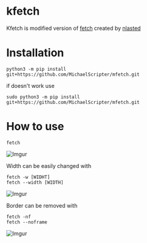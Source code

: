 # kfetch

Kfetch is modified version of [fetch](https://github.com/nlasted/fetch) created by [nlasted](https://github.com/nlasted/)

# Installation

```
python3 -m pip install git+https://github.com/MichaelScripter/mfetch.git
```
if doesn't work use
```
sudo python3 -m pip install git+https://github.com/MichaelScripter/mfetch.git
```

# How to use

```
fetch
```
![Imgur](https://i.imgur.com/kqdO6xl.png)

Width can be easily changed with
```
fetch -w [WIDHT]
fetch --width [WIDTH]
```
![Imgur](https://i.imgur.com/arDEnta.png)

Border can be removed with
```
fetch -nf
fetch --noframe
```
![Imgur](https://i.imgur.com/OPwjrh6.png)